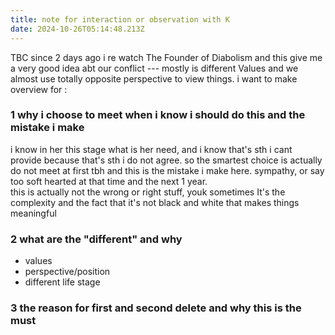```yaml
---
title: note for interaction or observation with K
date: 2024-10-26T05:14:48.213Z
---
```







TBC
since 2 days ago i re watch The Founder of Diabolism and this give me a very good idea abt our conflict --- mostly is different Values and we almost use totally opposite perspective to view things.
i want to make overview for :

### **1** why i choose to meet when i know i should do this and the mistake i make  
i know in her this stage what is her need, and i know that's sth i cant provide because that's sth i do not agree. so the smartest choice is actually do not meet at first tbh and this is the mistake i make here. sympathy, or say too soft hearted at that time and the next 1 year.  
this is actually not the wrong or right stuff, youk sometimes It's the complexity and the fact that it's not black and white that makes things meaningful

### **2** what are the "different" and why

- values
- perspective/position  
- different life stage
### **3** the reason for first and second delete and why this is the must